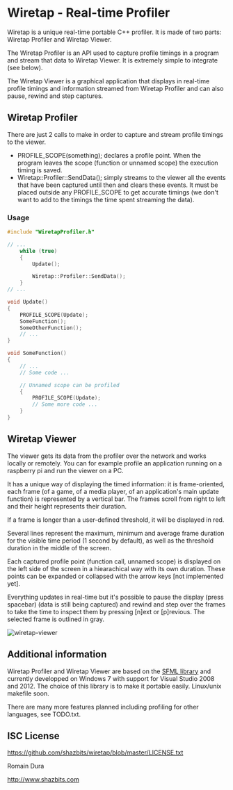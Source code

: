 Wiretap - Real-time Profiler
============================

Wiretap is a unique real-time portable C++ profiler. It is made of two parts: Wiretap Profiler and Wiretap Viewer.

The Wiretap Profiler is an API used to capture profile timings in a program and stream that data to Wiretap Viewer. It is extremely simple to integrate (see below).

The Wiretap Viewer is a graphical application that displays in real-time profile timings and information streamed from Wiretap Profiler and can also pause, rewind and step captures.

## Wiretap Profiler

There are just 2 calls to make in order to capture and stream profile timings to the viewer.
- PROFILE_SCOPE(something); declares a profile point. When the program leaves the scope (function or unnamed scope) the execution timing is saved.
- Wiretap::Profiler::SendData(); simply streams to the viewer all the events that have been captured until then and clears these events. It must be placed outside any PROFILE_SCOPE to get accurate timings (we don't want to add to the timings the time spent streaming the data).

### Usage

```c++
#include "WiretapProfiler.h"

// ...
	while (true)
	{
		Update();

		Wiretap::Profiler::SendData();
	}
// ...

void Update()
{
	PROFILE_SCOPE(Update);
	SomeFunction();
	SomeOtherFunction();
	// ...
}

void SomeFunction()
{
	// ...
	// Some code ...

	// Unnamed scope can be profiled
	{
		PROFILE_SCOPE(Update);
		// Some more code ...
	}
}
```

## Wiretap Viewer

The viewer gets its data from the profiler over the network and works locally or remotely. You can for example profile an application running on a raspberry pi and run the viewer on a PC.

It has a unique way of displaying the timed information: it is frame-oriented, each frame (of a game, of a media player, of an application's main update function) is represented by a vertical bar. The frames scroll from right to left and their height represents their duration.

If a frame is longer than a user-defined threshold, it will be displayed in red.

Several lines represent the maximum, minimum and average frame duration for the visible time period (1 second by default), as well as the threshold duration in the middle of the screen.

Each captured profile point (function call, unnamed scope) is displayed on the left side of the screen in a hiearachical way with its own duration. These points can be expanded or collapsed with the arrow keys [not implemented yet].

Everything updates in real-time but it's possible to pause the display (press spacebar) (data is still being captured) and rewind and step over the frames to take the time to inspect them by pressing [n]ext or [p]revious. The selected frame is outlined in gray.

![wiretap-viewer](http://www.shazbits.com/images/wiretap-viewer.png)

## Additional information

Wiretap Profiler and Wiretap Viewer are based on the [SFML library](http://sfml-dev.org) and currently developped on Windows 7 with support for Visual Studio 2008 and 2012. The choice of this library is to make it portable easily. Linux/unix makefile soon.

There are many more features planned including profiling for other languages, see TODO.txt.

## ISC License

https://github.com/shazbits/wiretap/blob/master/LICENSE.txt

Romain Dura

http://www.shazbits.com
